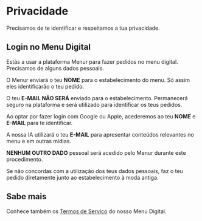 # Privacidade

Precisamos de te identificar e respeitamos a tua privacidade.

## Login no Menu Digital

Estás a usar a plataforma Menur para fazer pedidos no menu digital. Precisamos de alguns dados pessoais.

O Menur enviará o teu **NOME** para o estabelecimento do menu. Só assim eles identificarão o teu pedido.

O teu **E-MAIL NÃO SERÁ** enviado para o estabelecimento. Permanecerá seguro na plataforma e será utilizado para identificar os teus pedidos.

Ao optar por fazer login com Google ou Apple, acederemos ao teu **NOME** e **E-MAIL** para te identificar.

A nossa IA utilizará o teu **E-MAIL** para apresentar conteúdos relevantes no menu e em outras mídias.

**NENHUM OUTRO DADO** pessoal será acedido pelo Menur durante este procedimento.

Se não concordas com a utilização dos teus dados pessoais, faz o teu pedido diretamente junto ao estabelecimento à moda antiga.

## Sabe mais

Conhece também os [Termos de Serviço](../../../termos/menu) do nosso Menu Digital.
